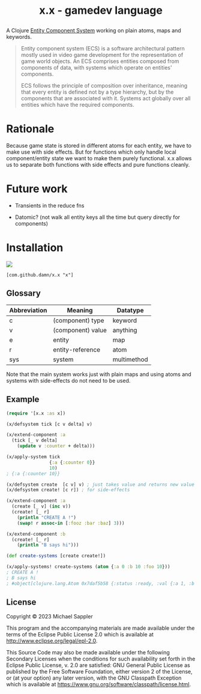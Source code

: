 # <p align="center"> x.x - gamedev language </p>

A Clojure [Entity Component System](https://en.wikipedia.org/wiki/Entity_component_system) working on plain atoms, maps and keywords.

> Entity component system (ECS) is a software architectural pattern mostly used in video game development for the representation of game world objects. An ECS comprises entities composed from components of data, with systems which operate on entities' components.
>
> ECS follows the principle of composition over inheritance, meaning that every entity is defined not by a type hierarchy, but by the components that are associated with it. Systems act globally over all entities which have the required components.

# Rationale

Because game state is stored in different atoms for each entity, we have to make use with side effects.
But for functions which only handle local component/entity state we want to make them purely functional.
x.x allows us to separate both functions with side effects and pure functions cleanly.

# Future work

* Transients in the reduce fns

* Datomic? (not walk all entity keys all the time but query directly for components)

# Installation

[![](https://jitpack.io/v/damn/x.x.svg)](https://jitpack.io/#damn/x.x)
```
[com.github.damn/x.x "x"]
```

## Glossary

Abbreviation | Meaning | Datatype
----- | ----    | ----
 c   | (component) type  | keyword
 v   | (component) value | anything
 e   | entity            | map
 r   | entity-reference  | atom
 sys | system            | multimethod

Note that the main system works just with plain maps
and using atoms and systems with side-effects do not need to be used.

## Example

``` clojure
(require '[x.x :as x])

(x/defsystem tick [c v delta] v)

(x/extend-component :a
  (tick [_ v delta]
    (update v :counter + delta)))

(x/apply-system tick
                {:a {:counter 0}}
                10)
; {:a {:counter 10}}

(x/defsystem create  [c v] v) ; just takes value and returns new value
(x/defsystem create! [c r]) ; for side-effects

(x/extend-component :a
  (create [_ v] (inc v))
  (create! [_ r]
    (println "CREATE A !")
    (swap! r assoc-in [:fooz :bar :baz] 3)))

(x/extend-component :b
  (create! [_ r]
    (println "B says hi")))

(def create-systems [create create!])

(x/apply-systems! create-systems (atom {:a 0 :b 10 :foo 10}))
; CREATE A !
; B says hi
; #object[clojure.lang.Atom 0x7daf5b58 {:status :ready, :val {:a 1, :b 10, :foo 10, :fooz {:bar {:baz 3}}}}]
```

## License

Copyright © 2023 Michael Sappler

This program and the accompanying materials are made available under the
terms of the Eclipse Public License 2.0 which is available at
http://www.eclipse.org/legal/epl-2.0.

This Source Code may also be made available under the following Secondary
Licenses when the conditions for such availability set forth in the Eclipse
Public License, v. 2.0 are satisfied: GNU General Public License as published by
the Free Software Foundation, either version 2 of the License, or (at your
option) any later version, with the GNU Classpath Exception which is available
at https://www.gnu.org/software/classpath/license.html.

